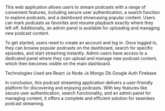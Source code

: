 
This web application allows users to stream podcasts with a range of convenient features, including secure user authentication, a search function to explore podcasts, and a dashboard showcasing popular content. Users can mark podcasts as favorites and resume playback exactly where they left off. Additionally, an admin panel is available for uploading and managing new podcast content.

To get started, users need to create an account and log in. Once logged in, they can browse popular podcasts on the dashboard, search for specific episodes, and start streaming instantly. Admin users have access to a dedicated panel where they can upload and manage new podcast content, which then becomes visible on the main dashboard.

Technologies Used are
React Js
Node Js
Mongo Db
Google Auth
Firebase

In conclusion, this podcast streaming application delivers a user-friendly platform for discovering and enjoying podcasts. With key features like secure user authentication, search functionality, and an admin panel for managing content, it offers a complete and efficient solution for seamless podcast streaming.
